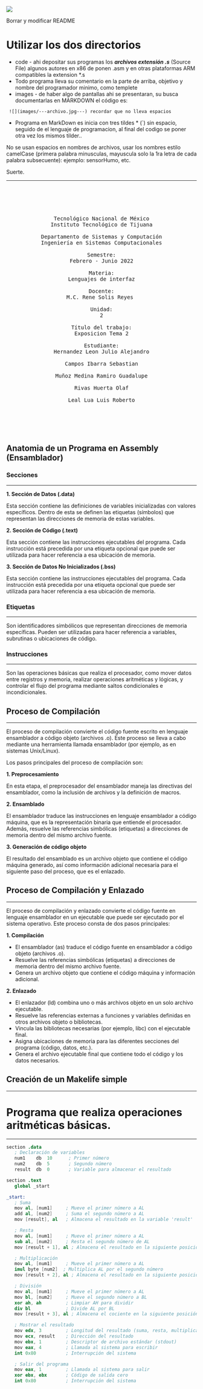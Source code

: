 
<!---
   Para comentarios usar este bloque para documentar pendientes, secuencias, etc.
--->


![](https://s3.amazonaws.com/videos.pentesteracademy.com/videos/badges/low/arm-assembly.png)

Borrar y modificar README

# Utilizar los dos directorios

- code  - ahi depositar sus programas los ***archivos extensión *.s****  (Source File) algunos autores en x86 de ponen .asm y en otras plataformas ARM compatibles la extension *.s
- Todo programa lleva su comentario en la parte de arriba, objetivo y nombre del programador minimo, como templete
- images  - de haber algo de pantallas ahi se presentaran, su busca documentarlas en MARKDOWN el código es:

``` ![](images/---archivo.jpg---) recordar que no lleva espacios```

<!---
  Los nombres de las imagenes no deben cambiar de preferenci el nombre del programa como:  KIOSKO.cpp (su pantallas serian KISOCO.jpg, KIOSCO-1.jpg, KIOSCO-2.jpg ... )
  Y asi procurar estar agrupados.
--->



- Programa en MarkDown es inicia con tres tildes * (`) sin espacio, seguido de el lenguaje de programacion, al final del codigo se poner otra vez los mismos tilder..

No se usan espacios en nombres de archivos, usar los nombres estilo camelCase (primera palabra minusculas, mayuscula solo la 1ra letra de cada palabra subsecuente):  ejemplo: sensorHumo, etc.

Suerte.



------

<pre>

	<p align=center>

Tecnológico Nacional de México
Instituto Tecnológico de Tijuana

Departamento de Sistemas y Computación
Ingeniería en Sistemas Computacionales

Semestre:
Febrero - Junio 2022

Materia:
Lenguajes de interfaz

Docente:
M.C. Rene Solis Reyes 

Unidad:
2

Título del trabajo:
Exposicion Tema 2

Estudiante:
Hernandez Leon Julio Alejandro

Campos Ibarra Sebastian

Muñoz Medina Ramiro Guadalupe

Rivas Huerta Olaf

Leal Lua Luis Roberto

	</p>

</pre>

## Anatomia de un Programa en Assembly (Ensamblador)
### Secciones
---

**1. Sección de Datos (.data)**
  
Esta sección contiene las definiciones de variables inicializadas con valores específicos. 
Dentro de esta se definen las etiquetas (símbolos) que representan las direcciones de memoria de estas variables. 

**2. Sección de Código (.text)**
  
Esta sección contiene las instrucciones ejecutables del programa. 
Cada instrucción está precedida por una etiqueta opcional que puede ser utilizada para hacer referencia a esa ubicación de memoria.

**3. Sección de Datos No Inicializados (.bss)**
  
Esta sección contiene las instrucciones ejecutables del programa. 
Cada instrucción está precedida por una etiqueta opcional que puede ser utilizada para hacer referencia a esa ubicación de memoria.

### Etiquetas
---

Son identificadores simbólicos que representan direcciones de memoria específicas. Pueden ser utilizadas para hacer referencia a variables, subrutinas o ubicaciones de código.

### Instrucciones
--- 

Son las operaciones básicas que realiza el procesador, como mover datos entre registros y memoria, realizar operaciones aritméticas y lógicas, y controlar el flujo del programa mediante saltos condicionales e incondicionales.

## Proceso de Compilación
--- 

El proceso de compilación convierte el código fuente escrito en lenguaje ensamblador a código objeto (archivos .o). Este proceso se lleva a cabo mediante una herramienta llamada ensamblador (por ejemplo, as en sistemas Unix/Linux).

Los pasos principales del proceso de compilación son:

**1. Preprocesamiento** 

En esta etapa, el preprocesador del ensamblador maneja las directivas del ensamblador, como la inclusión de archivos y la definición de macros.

**2. Ensamblado**

El ensamblador traduce las instrucciones en lenguaje ensamblador a código máquina, que es la representación binaria que entiende el procesador. Además, resuelve las referencias simbólicas (etiquetas) a direcciones de memoria dentro del mismo archivo fuente.

**3. Generación de código objeto** 

El resultado del ensamblado es un archivo objeto que contiene el código máquina generado, así como información adicional necesaria para el siguiente paso del proceso, que es el enlazado.

## Proceso de Compilación y Enlazado
--- 

El proceso de compilación y enlazado convierte el código fuente en lenguaje ensamblador en un ejecutable que puede ser ejecutado por el sistema operativo. Este proceso consta de dos pasos principales:

**1. Compilación**

* El ensamblador (as) traduce el código fuente en ensamblador a código objeto (archivos .o).
* Resuelve las referencias simbólicas (etiquetas) a direcciones de memoria dentro del mismo archivo fuente.
* Genera un archivo objeto que contiene el código máquina y información adicional.


**2. Enlazado**
* El enlazador (ld) combina uno o más archivos objeto en un solo archivo ejecutable.
* Resuelve las referencias externas a funciones y variables definidas en otros archivos objeto o bibliotecas.
* Vincula las bibliotecas necesarias (por ejemplo, libc) con el ejecutable final.
* Asigna ubicaciones de memoria para las diferentes secciones del programa (código, datos, etc.).
* Genera el archivo ejecutable final que contiene todo el código y los datos necesarios.

## Creación de un Makelife simple
--- 



# Programa que realiza operaciones aritméticas básicas.
--- 
 ```S
section .data
    ; Declaración de variables
    num1    db  10      ; Primer número
    num2    db  5       ; Segundo número
    result  db  0       ; Variable para almacenar el resultado

section .text
    global _start

_start:
    ; Suma
    mov al, [num1]     ; Mueve el primer número a AL
    add al, [num2]     ; Suma el segundo número a AL
    mov [result], al   ; Almacena el resultado en la variable 'result'

    ; Resta
    mov al, [num1]     ; Mueve el primer número a AL
    sub al, [num2]     ; Resta el segundo número de AL
    mov [result + 1], al ; Almacena el resultado en la siguiente posición de 'result'

    ; Multiplicación
    mov al, [num1]     ; Mueve el primer número a AL
    imul byte [num2]  ; Multiplica AL por el segundo número
    mov [result + 2], al ; Almacena el resultado en la siguiente posición de 'result'

    ; División
    mov al, [num1]     ; Mueve el primer número a AL
    mov bl, [num2]     ; Mueve el segundo número a BL
    xor ah, ah         ; Limpiar AH para dividir
    div bl             ; Divide AL por BL
    mov [result + 3], al ; Almacena el cociente en la siguiente posición de 'result'

    ; Mostrar el resultado
    mov edx, 3         ; Longitud del resultado (suma, resta, multiplicación)
    mov ecx, result    ; Dirección del resultado
    mov ebx, 1         ; Descriptor de archivo estándar (stdout)
    mov eax, 4         ; Llamada al sistema para escribir
    int 0x80           ; Interrupción del sistema

    ; Salir del programa
    mov eax, 1         ; Llamada al sistema para salir
    xor ebx, ebx       ; Código de salida cero
    int 0x80           ; Interrupción del sistema


